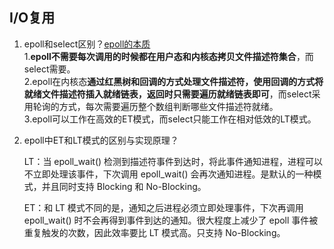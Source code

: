 ## I/O复用

1. epoll和select区别？[epoll的本质](https://blog.csdn.net/sunxianghuang/article/details/105028062)    
    1.**epoll不需要每次调用的时候都在用户态和内核态拷贝文件描述符集合**，而select需要。  
    2.epoll在内核态**通过红黑树和回调的方式处理文件描述符，使用回调的方式将就绪文件描述符插入就绪链表，返回时只需要遍历就绪链表即可**，而select采用轮询的方式，每次需要遍历整个数组判断哪些文件描述符就绪。  
    3.epoll可以工作在高效的ET模式，而select只能工作在相对低效的LT模式。  

2. epoll中ET和LT模式的区别与实现原理？  

    LT：当 epoll_wait() 检测到描述符事件到达时，将此事件通知进程，进程可以不立即处理该事件，下次调用 epoll_wait() 会再次通知进程。是默认的一种模式，并且同时支持 Blocking 和 No-Blocking。

    ET：和 LT 模式不同的是，通知之后进程必须立即处理事件，下次再调用 epoll_wait() 时不会再得到事件到达的通知。很大程度上减少了 epoll 事件被重复触发的次数，因此效率要比 LT 模式高。只支持 No-Blocking。
